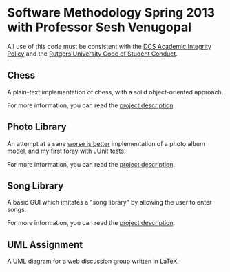 Software Methodology Spring 2013 with Professor Sesh Venugopal
==============================================================

All use of this code must be consistent with the [DCS Academic Integrity Policy](http://www.cs.rutgers.edu/policies/academicintegrity/index.php) and the [Rutgers University Code of Student Conduct](http://eden.rutgers.edu/%7Epmj34/media/AcademicIntegrity.pdf).

Chess
-----

A plain-text implementation of chess, with a solid object-oriented approach.

For more information, you can read the [project description](http://eden.rutgers.edu/~pmj34/?page=%2FNotes%2FComputer%20Science%2F%2FSoftware%20Methodology.md#February26th,2013-Assignment2:2-PlayerChess).

Photo Library
-------------

An attempt at a sane [worse is better](http://en.wikipedia.org/wiki/Worse_is_better) implementation of a photo album model, and my first foray with JUnit tests.

For more information, you can read the [project description](http://eden.rutgers.edu/~pmj34/?page=%2FNotes%2FComputer%20Science%2F%2FSoftware%20Methodology.md#February14th,2013-ProjectPart1:PhotoAlbum(DesignandImplementationI)).

Song Library
------------

A basic GUI which imitates a "song library" by allowing the user to enter songs.

For more information, you can read the [project description](http://eden.rutgers.edu/~pmj34/?page=%2FNotes%2FComputer%20Science%2F%2FSoftware%20Methodology.md#February7th,2013-Assignment1:SongLibraryGUIDesignandImplementation).

UML Assignment
--------------

A UML diagram for a web discussion group written in LaTeX.

